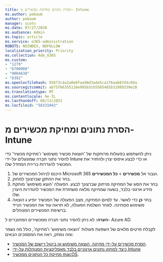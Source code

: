 ```yaml
---
title: הסרת נתונים ומחיקת מכשירים מ- Intune
ms.author: pebaum
author: pebaum
manager: scotv
ms.date: 07/27/2020
ms.audience: Admin
ms.topic: article
ms.service: o365-administration
ROBOTS: NOINDEX, NOFOLLOW
localization_priority: Priority
ms.collection: Adm_O365
ms.custom:
- "1279"
- "6700008"
- "9004638"
- "8392"
ms.openlocfilehash: 92673c4a2a0e0faa98d3ade5ca1f6aa687d4c94a
ms.sourcegitcommit: ab75f66355116e995b3cb5505465b31989339e28
ms.translationtype: MT
ms.contentlocale: he-IL
ms.lasthandoff: 08/13/2021
ms.locfileid: "58331042"
---
```

# <a name="removing-data-and-wiping-devices-from-intune"></a>הסרת נתונים ומחיקת מכשירים מ- Intune

ניתן להשתמש בפעולות מרוחקות של 'הוצאת מכשיר משימוש' ו'מחיקת מכשיר' כדי להסיר נתוני חברה שמונעלים על-ידי Intune או כדי לבצע איפוס יצרן ולהחזיר את המכשיר להגדרות ברירת המחדל שלו.

1. היכנס לניהול המכשירים של Microsoft 365 ועבור אל **מכשירים** > **כל המכשירים**.
2. בחר את ההתקן שברצונך למחוק.
3. בחר את הסוג של המחיקה מרחוק שברצונך לבצע. הפעולה 'הוצא משימוש' מוחקת מידע ארגוני בלבד, בשעה שמחיקה מלאה משחזרת את המכשיר להגדרות היצרן שלו.
4. בחר **כן** כדי לאשר. עד לסיום המחיקה, מצב הפעולה של המכשיר יופיע ג *הוצאה משימוש ממתינה*.
    לאחר השלמת הפעולה, לא תראה עוד את המכשיר הנייד ברשימת המכשירים המנוהלים.

**הערה:** לא ניתן להסיר נתוני חברה ממכשירים המחוברים ל- Azure AD. 

לקבלת פרטים מלאים של השפעת פעולות 'הוצאה משימוש' ו'מחיקה', כולל מה נשמר ומה נמחק, ראה את המסמכים הבאים:

- [הסרת מכשירים על-ידי מחיקה, הוצאה משימוש או ביטול רישום של המכשיר](https://docs.microsoft.com/mem/intune/remote-actions/devices-wipe).
- [כיצד למחוק נתונים ארגוניים בלבד מאפליקציות המנוהלות על-ידי Intune](https://docs.microsoft.com/mem/intune/apps/apps-selective-wipe)
- [מחיקת כל הנתונים ממכשיר macOS](https://docs.microsoft.com/mem/intune/remote-actions/device-erase).